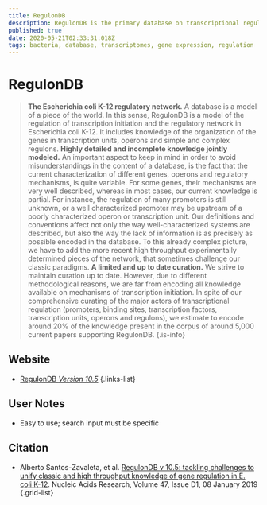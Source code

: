 ```yaml
---
title: RegulonDB
description: RegulonDB is the primary database on transcriptional regulation in Escherichia coli K-12 containing knowledge manually curated from original scientific publications, complemented with high throughput datasets and comprehensive computational predictions.
published: true
date: 2020-05-21T02:33:31.018Z
tags: bacteria, database, transcriptomes, gene expression, regulation
---
```


# RegulonDB

> **The Escherichia coli K-12 regulatory network.** A database is a model of a piece of the world. In this sense, RegulonDB is a model of the regulation of transcription initiation and the regulatory network in Escherichia coli K-12. It includes knowledge of the organization of the genes in transcription units, operons and simple and complex regulons.
&NewLine;
**Highly detailed and incomplete knowledge jointly modeled.** An important aspect to keep in mind in order to avoid misunderstandings in the content of a database, is the fact that the current characterization of different genes, operons and regulatory mechanisms, is quite variable. For some genes, their mechanisms are very well described, whereas in most cases, our current knowledge is partial. For instance, the regulation of many promoters is still unknown, or a well characterized promoter may be upstream of a poorly characterized operon or transcription unit. Our definitions and conventions affect not only the way well-characterized systems are described, but also the way the lack of information is as precisely as possible encoded in the database.
&NewLine;
To this already complex picture, we have to add the more recent high throughput experimentally determined pieces of the network, that sometimes challenge our classic paradigms.
&NewLine;
**A limited and up to date curation.** We strive to maintain curation up to date. However, due to different methodological reasons, we are far from encoding all knowledge available on mechanisms of transcription initiation. In spite of our comprehensive curating of the major actors of transcriptional regulation (promoters, binding sites, transcription factors, transcription units, operons and regulons), we estimate to encode around 20% of the knowledge present in the corpus of around 5,000 current papers supporting RegulonDB.
{.is-info}

## Website

- [RegulonDB *Version 10.5*](https://www.regulondb.ccg.unam.mx/)
{.links-list}

## User Notes
- Easy to use; search input must be specific


## Citation

- Alberto Santos-Zavaleta, et al. [RegulonDB v 10.5: tackling challenges to unify classic and high throughput knowledge of gene regulation in E. coli K-12](https://academic.oup.com/nar/article/47/D1/D212/5160972). Nucleic Acids Research, Volume 47, Issue D1, 08 January 2019
{.grid-list}